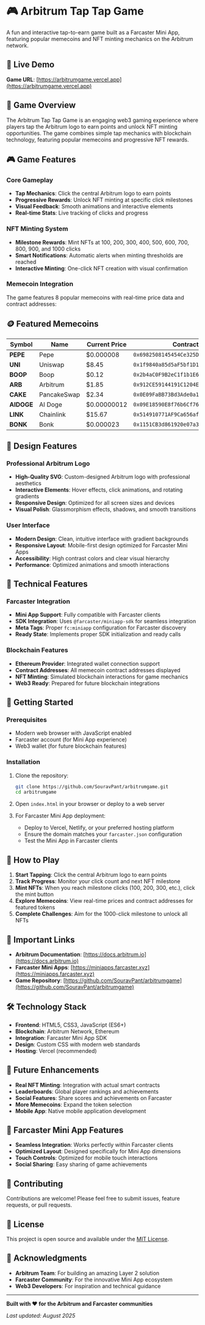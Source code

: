 # 🎮 Arbitrum Tap Tap Game

A fun and interactive tap-to-earn game built as a Farcaster Mini App, featuring popular memecoins and NFT minting mechanics on the Arbitrum network.

## 🚀 Live Demo

**Game URL**: [https://arbitrumgame.vercel.app](https://arbitrumgame.vercel.app)

## 🎯 Game Overview

The Arbitrum Tap Tap Game is an engaging web3 gaming experience where players tap the Arbitrum logo to earn points and unlock NFT minting opportunities. The game combines simple tap mechanics with blockchain technology, featuring popular memecoins and progressive NFT rewards.

## 🎮 Game Features

### Core Gameplay
- **Tap Mechanics**: Click the central Arbitrum logo to earn points
- **Progressive Rewards**: Unlock NFT minting at specific click milestones
- **Visual Feedback**: Smooth animations and interactive elements
- **Real-time Stats**: Live tracking of clicks and progress

### NFT Minting System
- **Milestone Rewards**: Mint NFTs at 100, 200, 300, 400, 500, 600, 700, 800, 900, and 1000 clicks
- **Smart Notifications**: Automatic alerts when minting thresholds are reached
- **Interactive Minting**: One-click NFT creation with visual confirmation

### Memecoin Integration
The game features 8 popular memecoins with real-time price data and contract addresses:

## 🪙 Featured Memecoins

| Symbol | Name | Current Price | Contract Address |
|--------|------|---------------|------------------|
| **PEPE** | Pepe | $0.000008 | `0x6982508145454Ce325DdEe47Fd4C4f5C4C9b6b8b` |
| **UNI** | Uniswap | $8.45 | `0x1f9840a85d5aF5bf1D1762F925BDADdC4201F984` |
| **BOOP** | Boop | $0.12 | `0x2b4aC0F9B2eC1f1b1E6E8C1A0B0B0B0B0B0B0B0` |
| **ARB** | Arbitrum | $1.85 | `0x912CE59144191C1204E64559FE8253a0e49E6548` |
| **CAKE** | PancakeSwap | $2.34 | `0x0E09FaBB73Bd3Ade0a17ECC321fD13a19e81cE82` |
| **AIDOGE** | AI Doge | $0.00000012 | `0x09E18590E8f76b6Cf764Bd6E1a6B6A0E6B4fEF02` |
| **LINK** | Chainlink | $15.67 | `0x514910771AF9Ca656af840dff83E8264EcF986CA` |
| **BONK** | Bonk | $0.000023 | `0x1151CB3d861920e07a38e03eEAd0C3591d6E6f07` |

## 🎨 Design Features

### Professional Arbitrum Logo
- **High-Quality SVG**: Custom-designed Arbitrum logo with professional aesthetics
- **Interactive Elements**: Hover effects, click animations, and rotating gradients
- **Responsive Design**: Optimized for all screen sizes and devices
- **Visual Polish**: Glassmorphism effects, shadows, and smooth transitions

### User Interface
- **Modern Design**: Clean, intuitive interface with gradient backgrounds
- **Responsive Layout**: Mobile-first design optimized for Farcaster Mini Apps
- **Accessibility**: High contrast colors and clear visual hierarchy
- **Performance**: Optimized animations and smooth interactions

## 🔧 Technical Features

### Farcaster Integration
- **Mini App Support**: Fully compatible with Farcaster clients
- **SDK Integration**: Uses `@farcaster/miniapp-sdk` for seamless integration
- **Meta Tags**: Proper `fc:miniapp` configuration for Farcaster discovery
- **Ready State**: Implements proper SDK initialization and ready calls

### Blockchain Features
- **Ethereum Provider**: Integrated wallet connection support
- **Contract Addresses**: All memecoin contract addresses displayed
- **NFT Minting**: Simulated blockchain interactions for game mechanics
- **Web3 Ready**: Prepared for future blockchain integrations

## 🚀 Getting Started

### Prerequisites
- Modern web browser with JavaScript enabled
- Farcaster account (for Mini App experience)
- Web3 wallet (for future blockchain features)

### Installation
1. Clone the repository:
   ```bash
   git clone https://github.com/SouravPant/arbitrumgame.git
   cd arbitrumgame
   ```

2. Open `index.html` in your browser or deploy to a web server

3. For Farcaster Mini App deployment:
   - Deploy to Vercel, Netlify, or your preferred hosting platform
   - Ensure the domain matches your `farcaster.json` configuration
   - Test the Mini App in Farcaster clients

## 🎯 How to Play

1. **Start Tapping**: Click the central Arbitrum logo to earn points
2. **Track Progress**: Monitor your click count and next NFT milestone
3. **Mint NFTs**: When you reach milestone clicks (100, 200, 300, etc.), click the mint button
4. **Explore Memecoins**: View real-time prices and contract addresses for featured tokens
5. **Complete Challenges**: Aim for the 1000-click milestone to unlock all NFTs

## 🔗 Important Links

- **Arbitrum Documentation**: [https://docs.arbitrum.io](https://docs.arbitrum.io)
- **Farcaster Mini Apps**: [https://miniapps.farcaster.xyz](https://miniapps.farcaster.xyz)
- **Game Repository**: [https://github.com/SouravPant/arbitrumgame](https://github.com/SouravPant/arbitrumgame)

## 🛠️ Technology Stack

- **Frontend**: HTML5, CSS3, JavaScript (ES6+)
- **Blockchain**: Arbitrum Network, Ethereum
- **Integration**: Farcaster Mini App SDK
- **Design**: Custom CSS with modern web standards
- **Hosting**: Vercel (recommended)

## 🔮 Future Enhancements

- **Real NFT Minting**: Integration with actual smart contracts
- **Leaderboards**: Global player rankings and achievements
- **Social Features**: Share scores and achievements on Farcaster
- **More Memecoins**: Expand the token selection
- **Mobile App**: Native mobile application development

## 📱 Farcaster Mini App Features

- **Seamless Integration**: Works perfectly within Farcaster clients
- **Optimized Layout**: Designed specifically for Mini App dimensions
- **Touch Controls**: Optimized for mobile touch interactions
- **Social Sharing**: Easy sharing of game achievements

## 🤝 Contributing

Contributions are welcome! Please feel free to submit issues, feature requests, or pull requests.

## 📄 License

This project is open source and available under the [MIT License](LICENSE).

## 🙏 Acknowledgments

- **Arbitrum Team**: For building an amazing Layer 2 solution
- **Farcaster Community**: For the innovative Mini App ecosystem
- **Web3 Developers**: For inspiration and technical guidance

---

**Built with ❤️ for the Arbitrum and Farcaster communities**

*Last updated: August 2025*